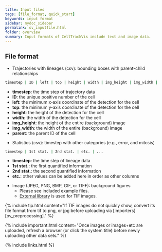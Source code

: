 ```yaml
---
title: Input files
tags: [file_format, quick_start]
keywords: input format
sidebar: mydoc_sidebar
permalink: ov_inputfile.html
folder: overview
summary: Input formats of CellTrackVis include text and image data.
---
```


## File format
- Trajectories with lineages (csv): bounding boxes with parent-child relationships
```bash
timestep | ID | left | top | height | width | img_height | img_width | parent
```
  * **timestep**: the time step of trajectory data
  * **ID**: the unique positive number of the cell
  * **left**: the minimum x-axis coordinate of the detection for the cell
  * **top**: the minimum y-axis coordinate of the detection for the cell
  * **height**: the height of the detection for the cell
  * **width**: the width of the detection for the cell
  * **img_height**: the height of the entire (background) image
  * **img_width**: the width of the entire (background) image
  * **parent**: the parent ID of the cell

- Statistics (csv): timestep with other categories (e.g., error, and mitosis)
```bash
timestep | 1st stat. | 2nd stat. | etc. | ... 
```
  * **timestep**: the time step of lineage data
  * **1st stat.**: the first quantified information
  * **2nd stat.**: the second quantified information
  * **etc.**: other values can be added here in order as other columns

- Image (JPEG, PNG, BMP, GIF, or TIFF): background figures
  * Please see included example files.
  * [External library](https://github.com/seikichi/tiff.js) is used for TIF images.

{% include tip.html content="If TIF images do not quickly show, convert its file format from tif to png, or jpg before uploading via [importers][ov_preprocessing]." %}

{% include important.html content="Once images or images+etc are uploaded, refresh a browser (or click the system title) before newly uploading other data sets." %}

{% include links.html %}
